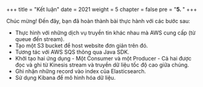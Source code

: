 +++
title = "Kết luận"
date = 2021
weight = 5
chapter = false
pre = "<b>5. </b>"
+++

Chúc mừng! Đến đây, bạn đã hoàn thành bài thực hành với các bước sau:

- Thực hình với những dịch vụ truyền tin khác nhau mà AWS cung cấp (từ queue đến stream).
- Tạo một S3 bucket để host website đơn giản trên đó.
- Tương tác với AWS SQS thông qua Java SDK.
- Khởi tạo hai ứng dụng - Một Consumer và một Producer - Cả hai được đọc và ghi từ Kinesis stream và truyền dữ liệu tốc độ cao giữa chúng.
- Ghi nhận những record vào index của Elasticsearch.
- Sử dụng Kibana để mô hình hóa dữ liệu.
